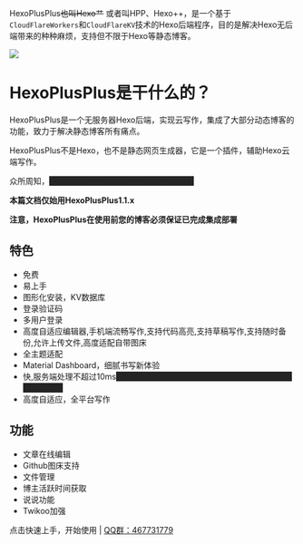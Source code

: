 ﻿---
home: true
heroImage: https://cdn.jsdelivr.net/gh/HexoPlusPlus/CDN@master/doc_img/icon.png
actionText: 快速上手
actionLink: /start/
features:
- title: 方便
  details: 多后端无缝衔接，以最少的配置帮助你专注于写作。
- title: Workers驱动
  details: 享受世界上最快的JS引擎-GoogleV8，在10ms之内完成难以匹及的事情。
- title: 多功能
  details: 完美解决Hexo做为静态博客无后端的痛苦，包括后端写作、文件管理、微语系统。
footer: MIT Licensed | ChenYFan 2021-永远
---
<style>
span.heimu a.external,span.heimu a.external:visited,span.heimu a.extiw,span.heimu a.extiw:visited {
    color: #252525
}

.heimu,.heimu a,a .heimu,.heimu a.new {
    background-color: #252525;
    color: #252525;
    text-shadow: none
}

body:not(.heimu_toggle_on) .heimu:hover,body:not(.heimu_toggle_on) .heimu:active,body:not(.heimu_toggle_on) .heimu.off {
    transition: color .13s linear;
    color: #fff
}

body:not(.heimu_toggle_on) .heimu:hover a,body:not(.heimu_toggle_on) a:hover .heimu,body:not(.heimu_toggle_on) .heimu.off a,body:not(.heimu_toggle_on) a:hover .heimu.off {
    transition: color .13s linear;
    color: #add8e6
}

body:not(.heimu_toggle_on) .heimu.off .new,body:not(.heimu_toggle_on) .heimu.off .new:hover,body:not(.heimu_toggle_on) .new:hover .heimu.off,body:not(.heimu_toggle_on) .heimu.off .new,body:not(.heimu_toggle_on) .heimu.off .new:hover,body:not(.heimu_toggle_on) .new:hover .heimu.off {
    transition: color .13s linear;
    color: #ba0000
}
</style>
HexoPlusPlus~~也叫Hexo艹~~ 或者叫HPP、Hexo++，是一个基于`CloudFlareWorkers`和`CloudFlareKV`技术的Hexo后端程序，目的是解决Hexo无后端带来的种种麻烦，支持但不限于Hexo等静态博客。

![](https://cdn.jsdelivr.net/gh/HexoPlusPlus/CDN@master/doc_img/b_1.png)

# HexoPlusPlus是干什么的？

HexoPlusPlus是一个无服务器Hexo后端，实现云写作，集成了大部分动态博客的功能，致力于解决静态博客所有痛点。

HexoPlusPlus不是Hexo，也不是静态网页生成器，它是一个插件，辅助Hexo云端写作。

众所周知，<span class="heimu">Hexo+HexoPlusPlus+Twikoo=Typecho</span>

**本篇文档仅始用HexoPlusPlus1.1.x**

**注意，HexoPlusPlus在使用前您的博客必须保证已完成集成部署**

## 特色

- 免费
- 易上手
- 图形化安装，KV数据库
- 登录验证码
- 多用户登录
- 高度自适应编辑器,手机端流畅写作,支持代码高亮,支持草稿写作,支持随时备份,允许上传文件,高度适配自带图床
- 全主题适配
- Material Dashboard，细腻书写新体验
- 快,服务端处理不超过10ms<span class="heimu">主要是CloudFlare的限制，很多高负荷运算只能拉到前端处理</span>
- 高度自适应，全平台写作


## 功能

- 文章在线编辑
- Github图床支持
- 文件管理
- 博主活跃时间获取
- 说说功能
- Twikoo加强

点击快速上手，开始使用 | [QQ群：467731779](https://jq.qq.com/?_wv=1027&k=rAcnhzqK)

